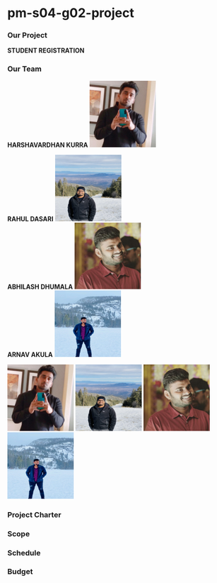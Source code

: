 # pm-s04-g02-project

### Our Project
**STUDENT REGISTRATION**

### Our Team
**HARSHAVARDHAN KURRA**
<img src="images/harsha_kurra.jpg" alt="harshakurra" width="150" height="150"> <br>

**RAHUL DASARI** 
<img src="images/rahul_dasari.jpg" alt="rahuldasari" width="150" height="150"><br>
**ABHILASH DHUMALA** 
<img src="images/abhilash_dhumala.jpg" alt="abhilashdhumala" width="150" height="150"><br>
**ARNAV AKULA**
<img src="images/arnav_akula.jpeg" alt="arnavakula" width="150" height="150"><br>

<img src="images/harsha_kurra.jpg" alt="harshakurra" width="150" height="150"> <img src="images/rahul_dasari.jpg" alt="rahuldasari" width="150" height="150">  <img src="images/abhilash_dhumala.jpg" alt="abhilashdhumala" width="150" height="150"> <img src="images/arnav_akula.jpeg" alt="arnavakula" width="150" height="150">

### Project Charter

### Scope

### Schedule

### Budget
